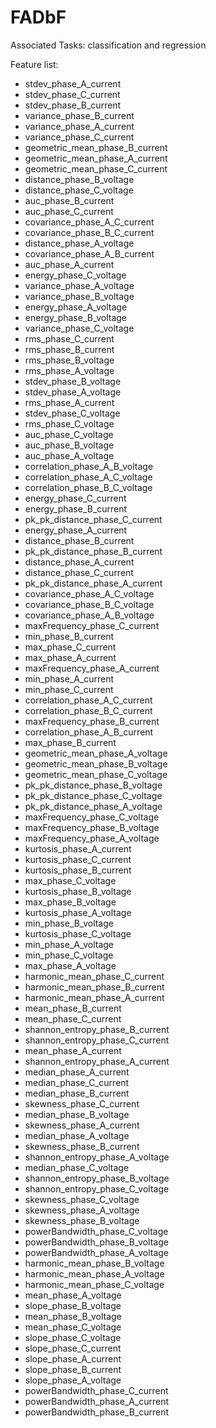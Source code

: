 # FADbF

Associated Tasks: classification and regression

Feature list:
- stdev_phase_A_current
- stdev_phase_C_current
- stdev_phase_B_current
- variance_phase_B_current
- variance_phase_A_current
- variance_phase_C_current
- geometric_mean_phase_B_current
- geometric_mean_phase_A_current
- geometric_mean_phase_C_current
- distance_phase_B_voltage
- distance_phase_C_voltage
- auc_phase_B_current
- auc_phase_C_current
- covariance_phase_A_C_current
- covariance_phase_B_C_current
- distance_phase_A_voltage
- covariance_phase_A_B_current
- auc_phase_A_current
- energy_phase_C_voltage
- variance_phase_A_voltage
- variance_phase_B_voltage
- energy_phase_A_voltage
- energy_phase_B_voltage
- variance_phase_C_voltage
- rms_phase_C_current
- rms_phase_B_current
- rms_phase_B_voltage
- rms_phase_A_voltage
- stdev_phase_B_voltage
- stdev_phase_A_voltage
- rms_phase_A_current
- stdev_phase_C_voltage
- rms_phase_C_voltage
- auc_phase_C_voltage
- auc_phase_B_voltage
- auc_phase_A_voltage
- correlation_phase_A_B_voltage
- correlation_phase_A_C_voltage
- correlation_phase_B_C_voltage
- energy_phase_C_current
- energy_phase_B_current
- pk_pk_distance_phase_C_current
- energy_phase_A_current
- distance_phase_B_current
- pk_pk_distance_phase_B_current
- distance_phase_A_current
- distance_phase_C_current
- pk_pk_distance_phase_A_current
- covariance_phase_A_C_voltage
- covariance_phase_B_C_voltage
- covariance_phase_A_B_voltage
- maxFrequency_phase_C_current
- min_phase_B_current
- max_phase_C_current
- max_phase_A_current
- maxFrequency_phase_A_current
- min_phase_A_current
- min_phase_C_current
- correlation_phase_A_C_current
- correlation_phase_B_C_current
- maxFrequency_phase_B_current
- correlation_phase_A_B_current
- max_phase_B_current
- geometric_mean_phase_A_voltage
- geometric_mean_phase_B_voltage
- geometric_mean_phase_C_voltage
- pk_pk_distance_phase_B_voltage
- pk_pk_distance_phase_C_voltage
- pk_pk_distance_phase_A_voltage
- maxFrequency_phase_C_voltage
- maxFrequency_phase_B_voltage
- maxFrequency_phase_A_voltage
- kurtosis_phase_A_current
- kurtosis_phase_C_current
- kurtosis_phase_B_current
- max_phase_C_voltage
- kurtosis_phase_B_voltage
- max_phase_B_voltage
- kurtosis_phase_A_voltage
- min_phase_B_voltage
- kurtosis_phase_C_voltage
- min_phase_A_voltage
- min_phase_C_voltage
- max_phase_A_voltage
- harmonic_mean_phase_C_current
- harmonic_mean_phase_B_current
- harmonic_mean_phase_A_current
- mean_phase_B_current
- mean_phase_C_current
- shannon_entropy_phase_B_current
- shannon_entropy_phase_C_current
- mean_phase_A_current
- shannon_entropy_phase_A_current
- median_phase_A_current
- median_phase_C_current
- median_phase_B_current
- skewness_phase_C_current
- median_phase_B_voltage
- skewness_phase_A_current
- median_phase_A_voltage
- skewness_phase_B_current
- shannon_entropy_phase_A_voltage
- median_phase_C_voltage
- shannon_entropy_phase_B_voltage
- shannon_entropy_phase_C_voltage
- skewness_phase_C_voltage
- skewness_phase_A_voltage
- skewness_phase_B_voltage
- powerBandwidth_phase_C_voltage
- powerBandwidth_phase_B_voltage
- powerBandwidth_phase_A_voltage
- harmonic_mean_phase_B_voltage
- harmonic_mean_phase_A_voltage
- harmonic_mean_phase_C_voltage
- mean_phase_A_voltage
- slope_phase_B_voltage
- mean_phase_B_voltage
- mean_phase_C_voltage
- slope_phase_C_voltage
- slope_phase_C_current
- slope_phase_A_current
- slope_phase_B_current
- slope_phase_A_voltage
- powerBandwidth_phase_C_current
- powerBandwidth_phase_A_current
- powerBandwidth_phase_B_current
